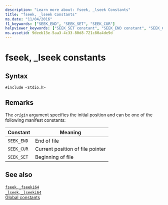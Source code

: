 ```yaml
---
description: "Learn more about: fseek, _lseek Constants"
title: "fseek, _lseek Constants"
ms.date: "11/04/2016"
f1_keywords: ["SEEK_END", "SEEK_SET", "SEEK_CUR"]
helpviewer_keywords: ["SEEK_SET constant", "SEEK_END constant", "SEEK_CUR constant"]
ms.assetid: 9deeb13e-5aa3-4c33-80d8-721c80a4de9d
---
```

# fseek, _lseek constants

## Syntax

```
#include <stdio.h>
```

## Remarks

The *`origin`* argument specifies the initial position and can be one of the following manifest constants:

|Constant|Meaning|
|--------------|-------------|
|`SEEK_END`|End of file|
|`SEEK_CUR`|Current position of file pointer|
|`SEEK_SET`|Beginning of file|

## See also

[`fseek`, `_fseeki64`](./reference/fseek-fseeki64.md)\
[`_lseek`, `_lseeki64`](./reference/lseek-lseeki64.md)\
[Global constants](./global-constants.md)
